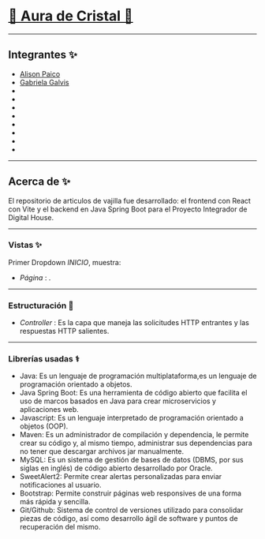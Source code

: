 # [🔮 Aura de Cristal 🔮](https://github.com/alison304/Frontend_AdC)

---
## Integrantes ✨

- [Alison Paico](https://github.com/alison304)
- [Gabriela Galvis](https://github.com)
- 
- 
- 
- 
- 
- 
- 
- 

---
## Acerca de ✨

El repositorio de articulos de vajilla fue desarrollado: el frontend con React con Vite y el backend en Java Spring Boot para el Proyecto Integrador de Digital House.

---

### Vistas ✨

Primer Dropdown *INICIO*, muestra:

-   *Página* : .

---

### Estructuración 🏥

-   *Controller* : Es la capa que maneja las solicitudes HTTP entrantes y las respuestas HTTP salientes.

---
### Librerías usadas ⚕️

- Java: Es un lenguaje de programación multiplataforma,es un lenguaje de programación orientado a objetos.
- Java Spring Boot: Es una herramienta de código abierto que facilita el uso de marcos basados ​​en Java para crear microservicios y aplicaciones web.
- Javascript: Es un lenguaje interpretado de programación orientado a objetos (OOP).
- Maven: Es un administrador de compilación y dependencia, le permite crear su código y, al mismo tiempo, administrar sus dependencias para no tener que descargar archivos jar manualmente.
- MySQL: Es un sistema de gestión de bases de datos (DBMS, por sus siglas en inglés) de código abierto desarrollado por Oracle.
- SweetAlert2: Permite crear alertas personalizadas para enviar notificaciones al usuario.
- Bootstrap: Permite construir páginas web responsives de una forma más rápida y sencilla.
- Git/Github: Sistema de control de versiones utilizado para consolidar piezas de código, así como desarrollo ágil de software y puntos de recuperación del mismo.